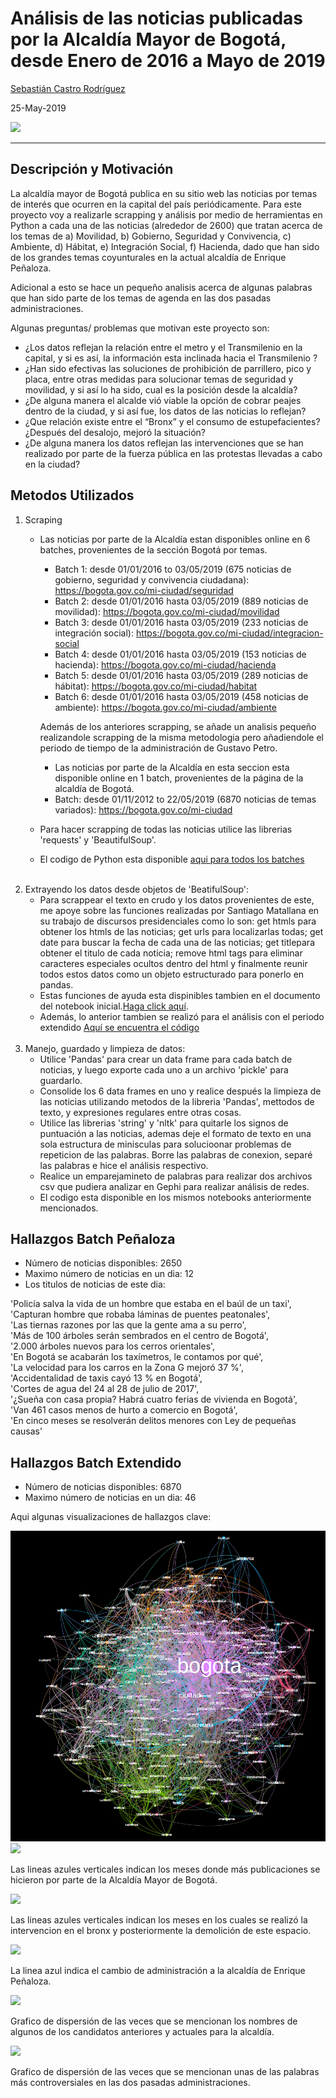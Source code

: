 
# Análisis de las noticias publicadas por la Alcaldía Mayor de Bogotá, desde Enero de 2016 a Mayo de 2019

[Sebastián Castro Rodríguez](https://www.linkedin.com/in/sebasti%C3%A1n-castro-rodr%C3%ADguez/)

25-May-2019

<img src="Images/wordcloud.png">

---

## Descripción y Motivación

La alcaldía mayor de Bogotá publica en su sitio web las noticias por temas de interés que ocurren en la capital del país periódicamente. Para este proyecto voy a realizarle scrapping y análisis por medio de herramientas en Python a cada una de las noticias (alrededor de 2600) que tratan acerca de los temas de a) Movilidad, b) Gobierno, Seguridad y Convivencia, c) Ambiente, d) Hábitat, e) Integración Social, f) Hacienda, dado que han sido de los grandes temas coyunturales en la actual alcaldía de Enrique Peñaloza. 

Adicional a esto se hace un pequeño analisis acerca de algunas palabras que han sido parte de los temas de agenda en las dos pasadas administraciones.

Algunas preguntas/ problemas que motivan este proyecto son:

- ¿Los datos reflejan la relación entre el metro y el Transmilenio en la capital, y si es así, la información esta inclinada hacia el Transmilenio ?
- ¿Han sido efectivas las soluciones de prohibición de parrillero, pico y placa, entre otras medidas para solucionar temas de seguridad y movilidad, y si así lo ha sido, cual es la posición desde la alcaldía?
- ¿De alguna manera el alcalde vió viable la opción de cobrar peajes dentro de la ciudad, y si así fue, los datos de las noticias lo reflejan?
- ¿Que relación existe entre el “Bronx” y el consumo de estupefacientes? ¿Después del desalojo, mejoró la situación?
- ¿De alguna manera los datos reflejan las intervenciones que se han realizado por parte de la fuerza pública en las protestas llevadas a cabo en la ciudad? 

## Metodos Utilizados

1. Scraping
    - Las noticias por parte de la Alcaldía estan disponibles online en 6 batches, provenientes de la sección Bogotá por temas.
        - Batch 1: desde 01/01/2016 to 03/05/2019 (675 noticias de gobierno, seguridad y convivencia ciudadana): https://bogota.gov.co/mi-ciudad/seguridad
        - Batch 2: desde 01/01/2016 hasta 03/05/2019 (889 noticias de movilidad): https://bogota.gov.co/mi-ciudad/movilidad
        - Batch 3: desde 01/01/2016 hasta 03/05/2019 (233 noticias de integración social): https://bogota.gov.co/mi-ciudad/integracion-social
        - Batch 4: desde 01/01/2016 hasta 03/05/2019 (153 noticias de hacienda): https://bogota.gov.co/mi-ciudad/hacienda
        - Batch 5: desde 01/01/2016 hasta 03/05/2019 (289 noticias de hábitat): https://bogota.gov.co/mi-ciudad/habitat
        - Batch 6: desde 01/01/2016 hasta 03/05/2019 (458 noticias de ambiente): https://bogota.gov.co/mi-ciudad/ambiente

        Además de los anteriores scrapping, se añade un analisis pequeño realizandole scrapping de la misma metodologia pero añadiendole el periodo de tiempo de la administración de Gustavo Petro.
        - Las noticias por parte de la Alcaldía en esta seccion esta disponible online en 1 batch, provenientes de la página de la alcaldía de Bogotá. 
        - Batch: desde 01/11/2012 to 22/05/2019 (6870 noticias de temas variados): https://bogota.gov.co/mi-ciudad
    
    - Para hacer scrapping de todas las noticias utilice las librerias 'requests' y 'BeautifulSoup'.
    - El codigo de Python esta disponible [aqui para todos los batches](Notebook/Proyecto_Final.ipynb)
<br><br>
2. Extrayendo los datos desde objetos de 'BeatifulSoup':
    - Para scrappear el texto en crudo y los datos provenientes de este, me apoye sobre las funciones realizadas por Santiago Matallana en su trabajo de discursos presidenciales como lo son: get htmls para obtener los htmls de las noticias; get urls para localizarlas todas; get date para buscar la fecha de cada una de las noticias; get titlepara obtener el titulo de cada noticia; remove html tags para eliminar caracteres especiales ocultos dentro del html y finalmente reunir todos estos datos como un objeto estructurado para ponerlo en pandas.
    - Estas funciones de ayuda esta dispinibles tambien en el documento del notebook inicial.[Haga click aquí](Notebook/Proyecto_Final.ipynb).
    - Además, lo anterior tambien se realizó para el análisis con el periodo extendido [Aquí se encuentra el código](Proyecto_Extendido/Code/Proyecto_Extendido_Periodo_2012-2019.ipynb)
<br><br>
3. Manejo, guardado y limpieza de datos:
   - Utilice 'Pandas' para crear un data frame para cada batch de noticias, y luego exporte cada uno a un archivo 'pickle' para guardarlo. 
   - Consolide los 6 data frames en uno y realice después la limpieza de las noticias utilizando metodos de la libreria 'Pandas', mettodos de texto, y expresiones regulares entre otras cosas.
    - Utilice las librerias 'string' y 'nltk' para quitarle los signos de puntuación a las noticias, ademas deje el formato de texto en una sola estructura de minisculas para solucioonar problemas de repeticion de las palabras. Borre las palabras de conexion, separé las palabras e hice el análisis respectivo.
    - Realice un emparejamineto de palabras para realizar dos archivos csv que pudiera analizar en Gephi para realizar análisis de redes. 
    - El codigo esta disponible en los mismos notebooks anteriormente mencionados.
    

## Hallazgos Batch Peñaloza

- Número de noticias disponibles: 2650
- Maximo número de noticias en un dia: 12
- Los titulos de noticias de este dia:   

'Policía salva la vida de un hombre que estaba en el baúl de un taxi',  
 'Capturan hombre que robaba láminas de puentes peatonales',  
 'Las tiernas razones por las que la gente ama a su perro',  
 'Más de 100 árboles serán sembrados en el centro de Bogotá',  
 '2.000 árboles nuevos para los cerros orientales',  
 'En Bogotá se acabarán los taxímetros, le contamos por qué',  
 'La velocidad para los carros en la Zona G mejoró 37 %',  
 'Accidentalidad de taxis cayó 13 % en Bogotá',  
 'Cortes de agua del 24 al 28 de julio de 2017',  
 '¿Sueña con casa propia? Habrá cuatro ferias de vivienda en Bogotá',  
 'Van 461 casos menos de hurto a comercio en Bogotá',  
 'En cinco meses se resolverán delitos menores con Ley de pequeñas causas'
 
 ## Hallazgos Batch Extendido

- Número de noticias disponibles: 6870
- Maximo número de noticias en un dia: 46

Aqui algunas visualizaciones de hallazgos clave:

<img src="Images/Redes.png">

<img src="Proyecto_Extendido/Images/line_month.png">

Las lineas azules verticales indican los meses donde más publicaciones se hicieron por parte de la Alcaldía Mayor de Bogotá.

<img src="Proyecto_Extendido/Images/bronx_estupefacientes_month.png">

Las lineas azules verticales indican los meses en los cuales se realizó la intervencion en el bronx y posteriormente la demolición de este espacio.

<img src="Proyecto_Extendido/Images/metro_transmilenio_month.png">

La linea azul indica el cambio de administración a la alcaldía de Enrique Peñaloza.

<img src="Proyecto_Extendido/Images/Dispersion_12_19.png">

Grafico de dispersión de las veces que se mencionan los nombres de algunos de los candidatos anteriores y actuales para la alcaldía.

<img src="Proyecto_Extendido/Images/Dispersion_12_19_1.png">

Grafico de dispersión de las veces que se mencionan unas de las palabras más controversiales en las dos pasadas administraciones.

